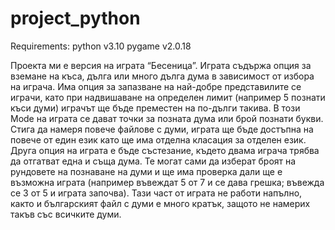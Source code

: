 # project_python
Requirements:
python v3.10
pygame v2.0.18

Проекта ми е версия на играта “Бесеница”. Играта съдържа опция за вземане на къса, дълга или много дълга дума в зависимост от избора на играча. Има опция за запазване на най-добре представилите се играчи, като при надвишаване на определен лимит  (например 5 познати къси думи) играчът ще бъде преместен на по-дълги такива. В този Mode на играта се дават точки за позната дума или брой познати букви. Стига да намеря повече файлове с думи, играта ще бъде достъпна на повече от един език като ще има отделна класация за отделен език. Друга опция на играта е бъде състезание, където двама играча трябва да отгатват една и съща дума. Те могат сами да изберат броят на рундовете на познаване на думи и ще има проверка дали ще е възможна играта (например въвеждат 5 от 7 и се дава грешка; въвежда се 3 от 5 и играта започва). Тази част от играта не работи напълно, както и българският файл с думи е много кратък, защото не намерих такъв със всичките думи.
